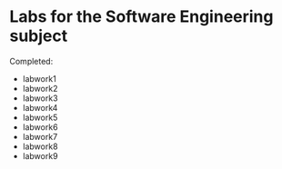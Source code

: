 <h1>Labs for the Software Engineering subject</h1>

Completed:
- labwork1<br>
- labwork2<br>
- labwork3<br>
- labwork4<br>
- labwork5<br>
- labwork6<br>
- labwork7<br>
- labwork8<br>
- labwork9<br>
